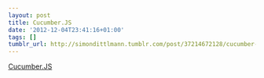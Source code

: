 ```yaml
---
layout: post
title: Cucumber.JS
date: '2012-12-04T23:41:16+01:00'
tags: []
tumblr_url: http://simondittlmann.tumblr.com/post/37214672128/cucumber-js
---
```

<a href="https://github.com/cucumber/cucumber-js">Cucumber.JS</a><br/>
